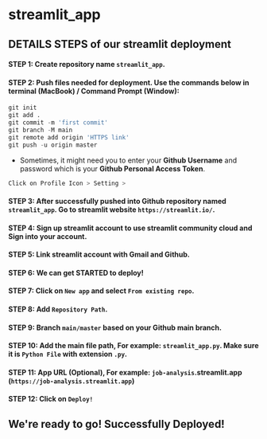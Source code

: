 # streamlit_app

## DETAILS STEPS of our streamlit deployment

#### STEP 1: Create repository name `streamlit_app`.
#### STEP 2: Push files needed for deployment. Use the commands below in terminal (MacBook) / Command Prompt (Window):
```python
git init
git add .
git commit -m 'first commit'
git branch -M main
git remote add origin 'HTTPS link'
git push -u origin master
```
* Sometimes, it might need you to enter your **Github Username** and password which is your **Github Personal Access Token**.
```python
Click on Profile Icon > Setting >
```
  
#### STEP 3: After successfully pushed into Github repository named `streamlit_app`. Go to streamlit website `https://streamlit.io/`.
#### STEP 4: Sign up streamlit account to use streamlit community cloud and Sign into your account.
#### STEP 5: Link streamlit account with Gmail and Github.
#### STEP 6: We can get STARTED to deploy!
#### STEP 7: Click on `New app` and select `From existing repo`.
#### STEP 8: Add `Repository Path`.
#### STEP 9: Branch `main/master` based on your Github main branch.
#### STEP 10: Add the main file path, For example: `streamlit_app.py`. Make sure it is `Python File` with extension `.py`.
#### STEP 11: App URL (Optional), For example: `job-analysis`.streamlit.app (`https://job-analysis.streamlit.app`)
#### STEP 12: Click on `Deploy!`

## We're ready to go! Successfully Deployed!
